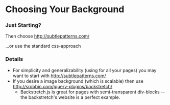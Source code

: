 Choosing Your Background
========================

### Just Starting?

Then choose http://subtlepatterns.com/

...or use the standard css-approach

### Details 

* For simplicity and generalizability (using for all your pages) you may want to start with http://subtlepatterns.com/ 
* If you desire a image background (which is scalable) then use http://srobbin.com/jquery-plugins/backstretch/
  * Backstretch.js is great for pages with semi-transparent div-blocks -- the backstretch's website is a perfect example.

